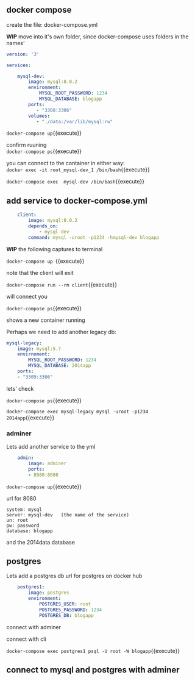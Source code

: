 ## docker compose


create the file: docker-compose.yml  

**WIP** move into it's own folder, since docker-compose uses folders in the names'

```yaml
version: '3'

services:

    mysql-dev:
        image: mysql:8.0.2
        environment:
            MYSQL_ROOT_PASSWORD: 1234
            MYSQL_DATABASE: blogapp
        ports:
           - "3308:3306"
        volumes:
           - "./data:/var/lib/mysql:rw"
```

`docker-compose up`{{execute}}

confirm ruuning  
`docker-compose ps`{{execute}}


you can connect to the container in either way:  
`docker exec -it root_mysql-dev_1 /bin/bash`{{execute}}

`docker-compose exec  mysql-dev /bin/bash`{{execute}}


## add service to docker-compose.yml

``` yaml
    client:
        image: mysql:8.0.2
        depends_on:
            - mysql-dev
        command: mysql -uroot -p1234 -hmysql-dev blogapp
```

**WIP** the following captures to terminal

`docker-compose up `{{execute}}

note that the client will exit

`docker-compose run --rm client`{{execute}}  

will connect you

`docker-compose ps`{{execute}}

shows a new container running 

Perhaps we need to add another legacy db:

``` yaml
mysql-legacy:
    image: mysql:5.7
    envirnoment:
        MYSQL_ROOT_PASSWORD: 1234
        MYSQL_DATABASE: 2014app
    ports:
    - "3309:3306"
```

lets' check

`docker-compose ps`{{execute}}

`docker-compose exec mysql-legacy mysql -uroot -p1234 2014app`{{execute}}


### adminer

Lets add another service to the yml

``` yaml
    admin:
        image: adminer
        ports:
        - 8080:8080
```

`docker-compose up`{{execute}}

url for 8080

```
system: mysql
server: mysql-dev   (the name of the service)
un: root
pw: password
database: blogapp
```
and the 2014data database


## postgres

Lets add a postgres db   url for postgres on docker hub 

```yaml
    postgres1:
        image: postgres
        environment:
            POSTGRES_USER: root
            POSTGRES_PASSWORD: 1234
            POSTGRES_DB: blogapp
```

connect with adminer

connect with cli

`docker-compose exec postgres1 psql -U root -W blogapp`{{execute}}

## connect to mysql and postgres with adminer


